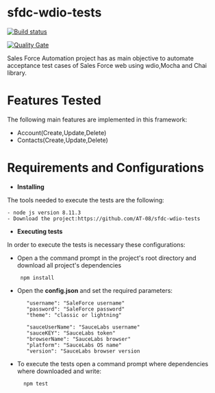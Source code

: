# sfdc-wdio-tests

[![Build status](https://travis-ci.com/AT-08/sfdc-wdio-tests.svg?branch=develop)](https://travis-ci.com/AT-08/sfdc-wdio-tests) 

[![Quality Gate](https://sonarcloud.io/api/project_badges/measure?project=AT-08_sfdc-wdio-tests&metric=alert_status)](https://sonarcloud.io/dashboard/index/AT-08_sfdc-wdio-tests)

Sales Force Automation project has as main objective to automate
acceptance test cases of Sales Force web using wdio,Mocha 
and Chai library.

# Features Tested
The following main features are implemented in this framework:
    
- Account(Create,Update,Delete)
- Contacts(Create,Update,Delete)

# Requirements and Configurations
- **Installing** 

The tools needed to execute the tests are the following:
    
    - node js version 8.11.3
    - Download the project:https://github.com/AT-08/sfdc-wdio-tests


- **Executing tests**

In order to execute the tests is necessary these configurations:
    
 - Open a the command prompt in the project's root directory 
 and download all project's dependencies
  
        npm install
  
 - Open the **config.json**  and set the required parameters:
    
          "username": "SaleForce username"
          "password": "SaleForce password"
          "theme": "classic or lightning"
        
          "sauceUserName": "SauceLabs username"
          "sauceKEY": "SauceLabs token"
          "browserName": "SauceLabs browser"
          "platform": "SauceLabs OS name"
          "version": "SauceLabs browser version
   

- To execute the tests open a command prompt 
where dependencies where downloaded  and write:
    
        npm test  
